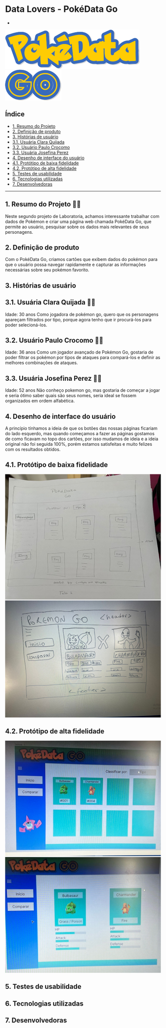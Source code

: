 # Data Lovers - PokéData Go 
-
<img src="PokeData.png" alt="">
<img src="Go.png" alt="">

## Índice

* [1. Resumo do Projeto](#1-resumo-do-projeto)
* [2. Definição de produto](#2-Definição-de-produto)
* [3. Histórias de usuário](#3-Histórias-de-usuário)
* [3.1. Usuária Clara Quijada](#3-Usuário-Clara-Quijada)
* [3.2. Usuário  Paulo Crocomo](#3-Histórias-Paulo-Crocomo)
* [3.3. Usuária Josefina Perez](#3-Histórias-Josefina-Perez)
* [4. Desenho de interface do usuário](#4-Desenho-de-interface-do-usuário)
* [4.1. Protótipo de baixa fidelidade](#4.1-Protótipo-de-baixa-fidelidade)
* [4.2. Protótipo de alta fidelidade](#4.2-Protótipo-de-alta-fidelidade)
* [5. Testes de usabilidade](#5-Testes-de-usabilidade)
* [6. Tecnologias utilizadas](#6-Tecnologias-utilizadas)
* [7. Desenvolvedoras](#7-Desenvolvedoras)

***

## 1. Resumo do Projeto 👨‍💻

Neste segundo projeto de Laboratoria, achamos interessante trabalhar com dados de Pokémon e criar uma página web chamada PokéData Go, que permite ao usuário, pesquisar sobre os dados mais relevantes de seus personagens.

## 2. Definição de produto

Com o PokéData Go, criamos cartões que exibem dados do pokémon para que o usuário possa navegar rapidamente e capturar as informações necessárias sobre seu pokémon favorito.


## 3. Histórias de usuário

## 3.1. Usuária Clara Quijada 🙋‍♀️
Idade: 30 anos
Como jogadora de pokémon go, quero que os personagens apareçam filtrados por tipo, porque agora tenho que ir procurá-los para poder selecioná-los.


## 3.2. Usuário  Paulo Crocomo 🙋‍♂️
Idade: 36 anos
Como um jogador avançado de Pokémon Go, gostaria de poder filtrar os pokémon por tipos de ataques para compará-los e definir as melhores combinações de ataques.


## 3.3. Usuária Josefina Perez 🙋‍♀️
Idade: 52 anos
Não conheço pokemon go, mas gostaria de começar a jogar e seria ótimo saber quais são seus nomes, seria ideal se fossem organizados em ordem alfabética.


## 4. Desenho de interface do usuário

A princípio tínhamos a ideia de que os botões das nossas páginas ficariam do lado esquerdo, mas quando começamos a fazer as páginas gostamos de como ficavam no topo dos cartões, por isso mudamos de ideia e a ideia original não foi seguida 100%, porém estamos satisfeitas e muito felizes com os resultados obtidos.

## 4.1. Protótipo de baixa fidelidade
<img src="bajafideli.png" alt="prototipo caneta e lapiz">
<img src="bajafid2.png" alt="prototipo caneta e lapiz">


## 4.2. Protótipo de alta fidelidade
<img src="altfideli.png" alt="prototipo em figma">
<img src="altfid2.png" alt="prototipo em figma">



## 5. Testes de usabilidade


## 6. Tecnologias utilizadas


## 7. Desenvolvedoras


